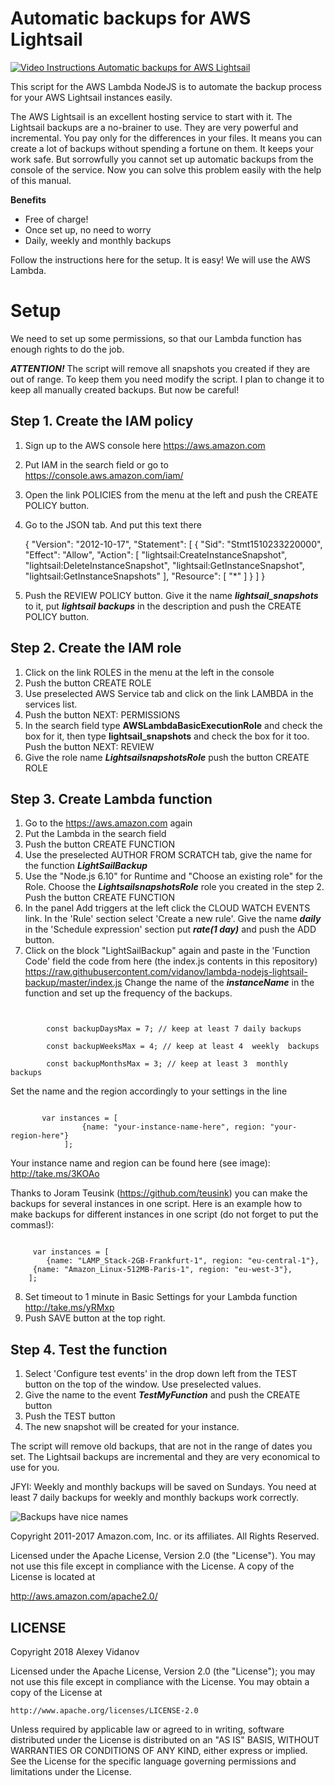 # Automatic backups for AWS Lightsail

[![Video Instructions Automatic backups for AWS Lightsail](http://img.youtube.com/vi/vUy-eX20nsA/0.jpg)](http://www.youtube.com/watch?v=vUy-eX20nsA)

This script for the AWS Lambda NodeJS is to automate the backup process for your AWS Lightsail instances easily. 

The AWS Lightsail is an excellent hosting service to start with it. The Lightsail backups are a no-brainer to use. They are very powerful and incremental. You pay only for the differences in your files. It means you can create a lot of backups without spending a fortune on them. It keeps your work safe. But sorrowfully you cannot set up automatic backups from the console of the service. Now you can solve this problem easily with the help of this manual.

**Benefits**
- Free of charge!
- Once set up, no need to worry 
- Daily, weekly and monthly backups

Follow the instructions here for the setup. It is easy!
We will use the AWS Lambda.

# Setup

We need to set up some permissions, so that our Lambda function has enough rights to do the job. 

***ATTENTION!*** The script will remove all snapshots you created if they are out of range. To keep them you need modify the script. I plan to change it to keep all manually created backups. But now be careful!

## Step 1. Create the IAM policy
 1. Sign up to the AWS console here https://aws.amazon.com
 2. Put IAM in the search field or go to https://console.aws.amazon.com/iam/
 3. Open the link POLICIES from the menu at the left and push the CREATE POLICY button.
 4. Go to the JSON tab. And put this text there

    {
            "Version": "2012-10-17",
            "Statement": [
                {
                    "Sid": "Stmt1510233220000",
                    "Effect": "Allow",
                    "Action": [
                        "lightsail:CreateInstanceSnapshot",
                        "lightsail:DeleteInstanceSnapshot",
                        "lightsail:GetInstanceSnapshot",
                        "lightsail:GetInstanceSnapshots"
                    ],
                    "Resource": [
                        "*"
                    ]
                }
            ]
    }

 5. Push the REVIEW POLICY button. Give it the name ***lightsail_snapshots*** to it, put ***lightsail backups*** in the description and push the CREATE POLICY button. 
 
 
 ## Step 2. Create the IAM role

1. Click on the link ROLES in the menu at the left in the console
2. Push the button CREATE ROLE
3. Use preselected AWS Service tab and click on the link LAMBDA in the services list.
4. Push the button NEXT: PERMISSIONS
5. In the search field type **AWSLambdaBasicExecutionRole** and check the box for it, then type **lightsail_snapshots** and check the box for it too. Push the button NEXT: REVIEW
6. Give the role name ***LightsailsnapshotsRole*** push the button CREATE ROLE

## Step 3. Create Lambda function

 1. Go to the https://aws.amazon.com again
 2. Put the Lambda in the search field
 3. Push the button CREATE FUNCTION
 4. Use the preselected AUTHOR FROM SCRATCH tab, give the name for the function ***LightSailBackup***
 5. Use the "Node.js 6.10" for Runtime and "Choose an existing role" for the Role. Choose the ***LightsailsnapshotsRole*** role you created in the step 2. Push the button CREATE FUNCTION
 6. In the panel Add triggers at the left click the CLOUD WATCH EVENTS link. In the 'Rule' section select 'Create a new rule'. Give the name ***daily*** in the 'Schedule expression' section put ***rate(1 day)*** and push the ADD button.
 7. Click on the block "LightSailBackup" again and paste in the 'Function Code' field the code from here  (the index.js contents in this repository)
 https://raw.githubusercontent.com/vidanov/lambda-nodejs-lightsail-backup/master/index.js
 Change the name of the ***instanceName*** in the function and set up the frequency of the backups.
 
  <pre><code>
        
        const backupDaysMax = 7; // keep at least 7 daily backups 
        
        const backupWeeksMax = 4; // keep at least 4  weekly  backups
        
        const backupMonthsMax = 3; // keep at least 3  monthly  backups
</code></pre>        

Set the name and the region accordingly to your settings in the line
 <pre><code>
       var instances = [
        		{name: "your-instance-name-here", region: "your-region-here"}
     		];
</code></pre>

 Your instance name and region can be found here (see image): 
http://take.ms/3KOAo

Thanks to Joram Teusink (https://github.com/teusink) you can make the backups for several instances in one script. 
Here is an example how to make backups for different instances in one script (do not forget to put the commas!):
<pre><code>
	 var instances = [
		{name: "LAMP_Stack-2GB-Frankfurt-1", region: "eu-central-1"},
	 {name: "Amazon_Linux-512MB-Paris-1", region: "eu-west-3"},
	];
</code></pre> 
 
 8. Set timeout to 1 minute in Basic Settings for your Lambda function http://take.ms/yRMxp
 9. Push SAVE button at the top right.

## Step 4. Test the function

 1. Select 'Configure test events' in the drop down left from the TEST button on the top of the window. Use preselected values.
 2. Give the name to the event ***TestMyFunction*** and push the CREATE button
 3. Push the TEST button 
 4. The new snapshot will be created for your instance. 
  
The script will remove old backups, that are not in the range of dates you set. The Lightsail backups are incremental and they are very economical to use for you.


JFYI: Weekly and monthly backups will be saved on Sundays. You need at least 7 daily backups for weekly and monthly backups work correctly.

![Backups have nice names](http://take.ms/K1CUe)

Copyright 2011-2017 Amazon.com, Inc. or its affiliates. All Rights Reserved.

Licensed under the Apache License, Version 2.0 (the "License"). You may not use this file except in compliance with the License. A copy of the License is located at

http://aws.amazon.com/apache2.0/

## LICENSE
Copyright 2018 Alexey Vidanov

Licensed under the Apache License, Version 2.0 (the "License");
you may not use this file except in compliance with the License.
You may obtain a copy of the License at

    http://www.apache.org/licenses/LICENSE-2.0

Unless required by applicable law or agreed to in writing, software
distributed under the License is distributed on an "AS IS" BASIS,
WITHOUT WARRANTIES OR CONDITIONS OF ANY KIND, either express or implied.
See the License for the specific language governing permissions and
limitations under the License.
